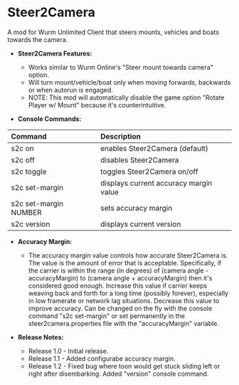 # Steer2Camera
A mod for Wurm Unlimited Client that steers mounts, vehicles and boats towards the camera.

- **Steer2Camera Features:**

  - Works similar to Wurm Online's "Steer mount towards camera" option.
  - Will turn mount/vehicle/boat only when moving forwards, backwards or when autorun is engaged.
  - NOTE: This mod will automatically disable the game option "Rotate Player w/ Mount" because it's counterintuitive.


- **Console Commands:**

| Command | Description |
| :--- | :--- |
| s2c on | enables Steer2Camera (default) |
| s2c off | disables Steer2Camera |
| s2c toggle | toggles Steer2Camera on/off |
| s2c set-margin | displays current accuracy margin value |
| s2c set-margin NUMBER | sets accuracy margin |
| s2c version | displays current version |


- **Accuracy Margin:**

  - The accuracy margin value controls how accurate Steer2Camera is. The value is the amount of error that is acceptable.  Specifically, if the carrier is within the range (in degrees) of (camera angle - accuracyMargin) to (camera angle + accuracyMargin) then it's considered good enough. Increase this value if carrier keeps weaving back and forth for a long time (possibly forever), especially in low framerate or network lag situations. Decrease this value to improve accuracy. Can be changed on the fly with the console command "s2c set-margin" or set permanently in the steer2camera.properties file with the "accuracyMargin" variable.

- **Release Notes:**
  - Release 1.0 - Initial release.
  - Release 1.1 - Added configurabe accuracy margin.
  - Release 1.2 - Fixed bug where toon would get stuck sliding left or right after disembarking. Added "version" console command.       
  
    

